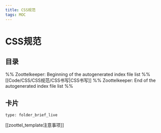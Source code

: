 ```yaml
---
title: CSS规范
tags: MOC
---
```

# CSS规范

## 目录



%% Zoottelkeeper: Beginning of the autogenerated index file list  %%
 [[Code/CSS/CSS规范/CSS书写|CSS书写]]
%% Zoottelkeeper: End of the autogenerated index file list  %%












## 卡片

```ccard
type: folder_brief_live
```




















[[zoottel_template注意事项]]